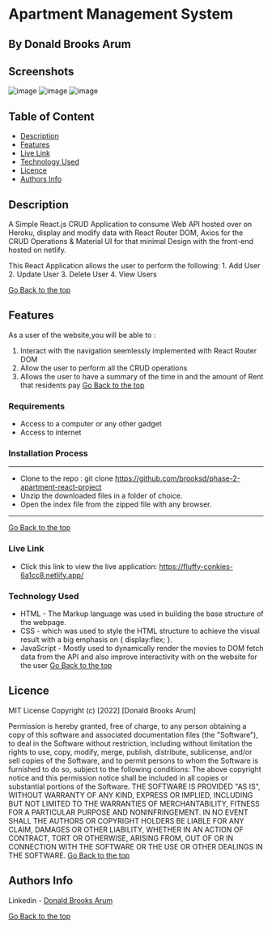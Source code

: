 # Apartment Management System
 ## By Donald Brooks Arum
## Screenshots
 ![image](./Assets/Images/Screenshot-home.png)
 ![image](./Assets/Images/Screenshot-all.png)
 ![image](./Assets/Images/Screenshot-add.png)
 ## Table of Content
 - [Description](#description)
 - [Features](#features)
 - [Live Link](#Live-Link)
 - [Technology  Used](#technology-Used)
 - [Licence](#licence)
 - [Authors Info](#Authors-Info)

 ## Description
 <p>
A Simple React.js CRUD Application to consume Web API hosted over on Heroku, display and modify data with React Router DOM, Axios for the CRUD Operations & Material UI for that minimal Design with the front-end hosted on netlify.

This React Application allows the user to perform the following:
    1. Add User
    2. Update User
    3. Delete User
    4. View Users
 </p>

 [Go Back to the top](#Appartment-Management-System)

 ## Features
As a user of the website,you will be able to :
1. Interact with the navigation seemlessly implemented with React Router DOM
2. Allow the user to perform all the CRUD operations 
3. Allows the user to have a summary of the time in and the amount of Rent that residents pay
[Go Back to the top](#Appartment-Management-System)

 ###  Requirements
 * Access to  a computer or any other gadget
 * Access to internet
 ### Installation Process
 ****
* Clone to the repo : git clone https://github.com/brooksd/phase-2-apartment-react-project
* Unzip the downloaded files in a folder of choice.
* Open the index file from the zipped file with any browser.
 ****
[Go Back to the top](#Appartment-Management-System)

### Live Link
- Click this link to view the live application: https://fluffy-conkies-6a1cc8.netlify.app/
### Technology  Used
* HTML - The Markup language was used in building the base structure of the webpage.
* CSS - which was used to style the HTML structure to achieve the visual result with a big emphasis on { display:flex; }.
* JavaScript - Mostly used to dynamically render the movies to DOM fetch data from the API and also improve interactivity with on the website for the user
[Go Back to the top](#Appartment-Management-System)
## Licence
MIT License
Copyright (c) [2022] [Donald Brooks Arum]

Permission is hereby granted, free of charge, to any person obtaining a copy
of this software and associated documentation files (the "Software"), to deal
in the Software without restriction, including without limitation the rights
to use, copy, modify, merge, publish, distribute, sublicense, and/or sell
copies of the Software, and to permit persons to whom the Software is
furnished to do so, subject to the following conditions:
The above copyright notice and this permission notice shall be included in all
copies or substantial portions of the Software.
THE SOFTWARE IS PROVIDED "AS IS", WITHOUT WARRANTY OF ANY KIND, EXPRESS OR
IMPLIED, INCLUDING BUT NOT LIMITED TO THE WARRANTIES OF MERCHANTABILITY,
FITNESS FOR A PARTICULAR PURPOSE AND NONINFRINGEMENT. IN NO EVENT SHALL THE
AUTHORS OR COPYRIGHT HOLDERS BE LIABLE FOR ANY CLAIM, DAMAGES OR OTHER
LIABILITY, WHETHER IN AN ACTION OF CONTRACT, TORT OR OTHERWISE, ARISING FROM,
OUT OF OR IN CONNECTION WITH THE SOFTWARE OR THE USE OR OTHER DEALINGS IN THE
SOFTWARE.
[Go Back to the top](#Appartment-Management-System)
## Authors Info
Linkedin - [Donald Brooks Arum](https://ke.linkedin.com/in/donald-brooks-91574a188)
   
[Go Back to the top](#Appartment-Management-System)